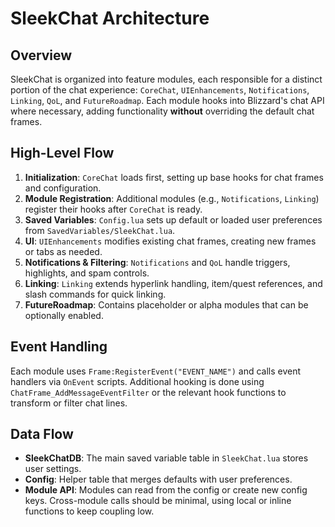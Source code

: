 # SleekChat Architecture

## Overview
SleekChat is organized into feature modules, each responsible for a distinct portion of the chat experience: `CoreChat`, `UIEnhancements`, `Notifications`, `Linking`, `QoL`, and `FutureRoadmap`. Each module hooks into Blizzard's chat API where necessary, adding functionality **without** overriding the default chat frames.

## High-Level Flow
1. **Initialization**: `CoreChat` loads first, setting up base hooks for chat frames and configuration.
2. **Module Registration**: Additional modules (e.g., `Notifications`, `Linking`) register their hooks after `CoreChat` is ready.
3. **Saved Variables**: `Config.lua` sets up default or loaded user preferences from `SavedVariables/SleekChat.lua`.
4. **UI**: `UIEnhancements` modifies existing chat frames, creating new frames or tabs as needed.
5. **Notifications & Filtering**: `Notifications` and `QoL` handle triggers, highlights, and spam controls.
6. **Linking**: `Linking` extends hyperlink handling, item/quest references, and slash commands for quick linking.
7. **FutureRoadmap**: Contains placeholder or alpha modules that can be optionally enabled.

## Event Handling
Each module uses `Frame:RegisterEvent("EVENT_NAME")` and calls event handlers via `OnEvent` scripts. Additional hooking is done using `ChatFrame_AddMessageEventFilter` or the relevant hook functions to transform or filter chat lines.

## Data Flow
- **SleekChatDB**: The main saved variable table in `SleekChat.lua` stores user settings.
- **Config**: Helper table that merges defaults with user preferences.
- **Module API**: Modules can read from the config or create new config keys. Cross-module calls should be minimal, using local or inline functions to keep coupling low.
